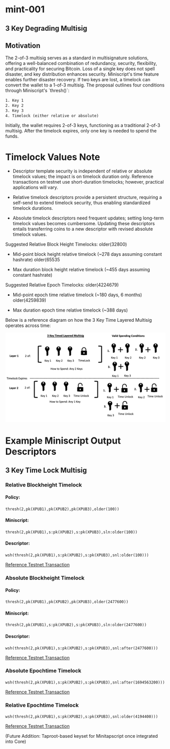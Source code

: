 # mint-001

## 3 Key Degrading Multisig

## Motivation

The 2-of-3 multisig serves as a standard in multisignature solutions,
offering a well-balanced combination of redundancy, security,
flexibility, and practicality for securing Bitcoin. Loss of a single key
does not spell disaster, and key distribution enhances security.
Miniscript\'s time feature enables further disaster recovery. If two
keys are lost, a timelock can convert the wallet to a 1-of-3 multisig.
The proposal outlines four conditions through Miniscript\'s
\`thresh()\`:

    1. Key 1
    2. Key 2
    3. Key 3
    4. Timelock (either relative or absolute)

Initially, the wallet requires 2-of-3 keys, functioning as a traditional
2-of-3 multisig. After the timelock expires, only one key is needed to
spend the funds.

# Timelock Values Note

- Descriptor template security is independent of relative or absolute timelock values; the impact is on timelock duration only. Reference transactions on testnet use short-duration timelocks; however, practical applications will vary.

- Relative timelock descriptors provide a persistent structure, requiring a self-send to extend timelock security, thus enabling standardized timelock durations.

- Absolute timelock descriptors need frequent updates; setting long-term timelock values becomes cumbersome. Updating these descriptors entails transferring coins to a new descriptor with revised absolute timelock values.

Suggested Relative Block Height Timelocks: older(32800)

- Mid-point block height relative timelock (\~278 days assuming constant hashrate)
older(65535

- Max duration block height relative timelock (~455 days assuming constant hashrate)

Suggested Relative Epoch Timelocks: older(4224679)

- Mid-point epoch time relative timelock (\~180 days, 6 months) older(4259839)

- Max duration epoch time relative timelock (\~388 days)

Below is a reference diagram on how the 3 Key Time Layered Multisig operates across time:

![](mint-001/diagram.jpg)

# Example Miniscript Output Descriptors

## 3 Key Time Lock Multisig

### Relative Blockheight Timelock

#### Policy:

<code>thresh(2,pk(XPUB1),pk(XPUB2),pk(XPUB3),older(100))</code>

#### Miniscript:

<code>thresh(2,pk(XPUB1),s:pk(XPUB2),s:pk(XPUB3),sln:older(100))</code>

#### Descriptor:

<code>wsh(thresh(2,pk(XPUB1),s:pk(XPUB2),s:pk(XPUB3),snl:older(100)))</code>

[Reference Testnet
Transaction](https://mempool.space/testnet/tx/13a204ec065f76878ee1f59f79b3eb2cea2b3fda4d8938e6cfa6a8394d090769)

### Absolute Blockheight Timelock

#### Policy:

<code>thresh(2,pk(XPUB1),pk(XPUB2),pk(XPUB3),older(2477600))</code>

#### Miniscript:

<code>thresh(2,pk(XPUB1),s:pk(XPUB2),s:pk(XPUB3),sln:older(2477600))</code>

#### Descriptor:

<code>wsh(thresh(2,pk(XPUB1),s:pk(XPUB2),s:pk(XPUB3),snl:after(2477600)))</code>

[Reference Testnet
Transaction](https://mempool.space/testnet/tx/df8a6946816a839f4de9d511ad902d740cc45ddddca3296de8fc11d1fd0c26f4)

### Absolute Epochtime Timelock

<code>wsh(thresh(2,pk(XPUB1),s:pk(XPUB2),s:pk(XPUB3),snl:after(1694563200)))</code>

[Reference Testnet
Transaction](https://mempool.space/testnet/tx/c0b80a8103e6af92a9bf8e7fb1faa8d073dae929138a2c6d747404cb46e6d690)

### Relative Epochtime Timelock

<code>wsh(thresh(2,pk(XPUB1),s:pk(XPUB2),s:pk(XPUB3),snl:older(4194400)))</code>

[Reference Testnet
Transaction](https://mempool.space/testnet/tx/1a9ba5a5a37a0df72dfbc28f57de89ce35bda1819afa73712bc29caa32164687)

(Future Addition: Taproot-based keyset for Minitapscript once integrated
into Core)
